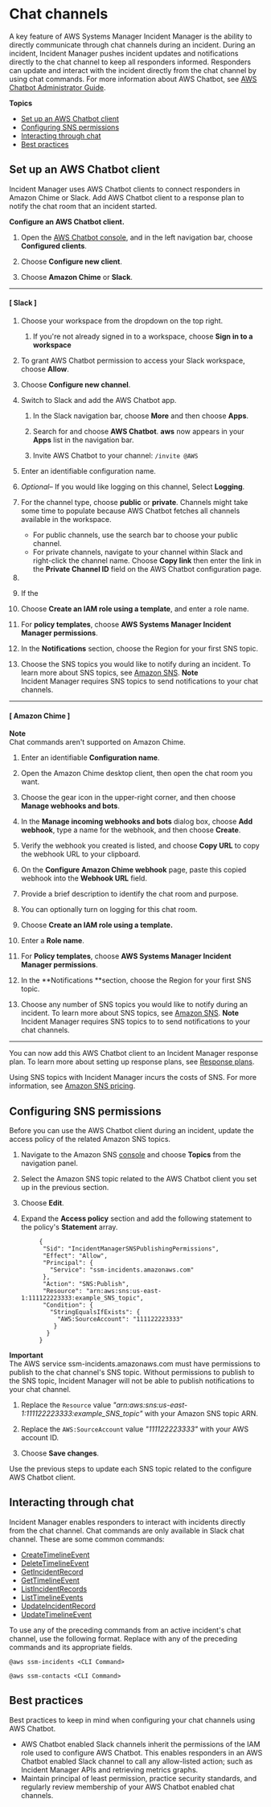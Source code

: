 # Chat channels<a name="chat"></a>

A key feature of AWS Systems Manager Incident Manager is the ability to directly communicate through chat channels during an incident\. During an incident, Incident Manager pushes incident updates and notifications directly to the chat channel to keep all responders informed\. Responders can update and interact with the incident directly from the chat channel by using chat commands\. For more information about AWS Chatbot, see [AWS Chatbot Administrator Guide](https://docs.aws.amazon.com/chatbot/latest/adminguide/chatbot-slack-lambda-integration.html)\.

**Topics**
+ [Set up an AWS Chatbot client](#chat-create)
+ [Configuring SNS permissions](#chat-sns)
+ [Interacting through chat](#chat-interact)
+ [Best practices](#chat-best-practices)

## Set up an AWS Chatbot client<a name="chat-create"></a>

Incident Manager uses AWS Chatbot clients to connect responders in Amazon Chime or Slack\. Add AWS Chatbot client to a response plan to notify the chat room that an incident started\.

**Configure an AWS Chatbot client\.**

1. Open the [AWS Chatbot console](https://console.aws.amazon.com/chatbot/), and in the left navigation bar, choose **Configured clients**\.

1. Choose **Configure new client**\.

1. Choose **Amazon Chime** or **Slack**\.

------
#### [ Slack ]

1. Choose your workspace from the dropdown on the top right\.

   1. If you're not already signed in to a workspace, choose **Sign in to a workspace**

1. To grant AWS Chatbot permission to access your Slack workspace, choose **Allow**\.

1. Choose **Configure new channel**\.

1. Switch to Slack and add the AWS Chatbot app\.

   1. In the Slack navigation bar, choose **More** and then choose **Apps**\.

   1. Search for and choose **AWS Chatbot**\. **aws** now appears in your **Apps** list in the navigation bar\.

   1. Invite AWS Chatbot to your channel: `/invite @AWS`

1. Enter an identifiable configuration name\.

1. *Optional*– If you would like logging on this channel, Select **Logging**\.

1. For the channel type, choose **public** or **private**\. Channels might take some time to populate because AWS Chatbot fetches all channels available in the workspace\.
   + For public channels, use the search bar to choose your public channel\. 
   + For private channels, navigate to your channel within Slack and right\-click the channel name\. Choose **Copy link** then enter the link in the **Private Channel ID** field on the AWS Chatbot configuration page\.

1. 

   1. If the 

1. Choose **Create an IAM role using a template**, and enter a role name\.

1. For **policy templates**, choose **AWS Systems Manager Incident Manager permissions**\.

1. In the **Notifications** section, choose the Region for your first SNS topic\. 

1. Choose the SNS topics you would like to notify during an incident\. To learn more about SNS topics, see [Amazon SNS](https://docs.aws.amazon.com/sns/latest/dg/welcome.html)\. 
**Note**  
Incident Manager requires SNS topics to send notifications to your chat channels\.

------
#### [ Amazon Chime ]

**Note**  
Chat commands aren't supported on Amazon Chime\.

1. Enter an identifiable **Configuration name**\.

1. Open the Amazon Chime desktop client, then open the chat room you want\.

1. Choose the gear icon in the upper\-right corner, and then choose **Manage webhooks and bots**\.

1. In the **Manage incoming webhooks and bots** dialog box, choose **Add webhook**, type a name for the webhook, and then choose **Create**\.

1. Verify the webhook you created is listed, and choose **Copy URL** to copy the webhook URL to your clipboard\.

1. On the **Configure Amazon Chime webhook** page, paste this copied webhook into the **Webhook URL** field\. 

1. Provide a brief description to identify the chat room and purpose\.

1. You can optionally turn on logging for this chat room\.

1. Choose **Create an IAM role using a template\.**

1. Enter a **Role name**\.

1. For **Policy templates**, choose **AWS Systems Manager Incident Manager permissions**\.

1. In the **Notifications **section, choose the Region for your first SNS topic\. 

1. Choose any number of SNS topics you would like to notify during an incident\. To learn more about SNS topics, see [Amazon SNS](https://docs.aws.amazon.com/sns/latest/dg/welcome.html)\.
**Note**  
Incident Manager requires SNS topics to to send notifications to your chat channels\.

------

You can now add this AWS Chatbot client to an Incident Manager response plan\. To learn more about setting up response plans, see [Response plans](response-plans.md)\. 

Using SNS topics with Incident Manager incurs the costs of SNS\. For more information, see [Amazon SNS pricing](http://aws.amazon.com/sns/pricing/)\.

## Configuring SNS permissions<a name="chat-sns"></a>

Before you can use the AWS Chatbot client during an incident, update the access policy of the related Amazon SNS topics\. 

1. Navigate to the Amazon SNS [console](https://console.aws.amazon.com/sns/) and choose **Topics** from the navigation panel\. 

1. Select the Amazon SNS topic related to the AWS Chatbot client you set up in the previous section\.

1. Choose **Edit**\.

1. Expand the **Access policy** section and add the following statement to the policy's **Statement** array\.

   ```
        {
         "Sid": "IncidentManagerSNSPublishingPermissions",
         "Effect": "Allow",
         "Principal": {
           "Service": "ssm-incidents.amazonaws.com"
         },
         "Action": "SNS:Publish",
         "Resource": "arn:aws:sns:us-east-1:111122223333:example_SNS_topic",
         "Condition": {
           "StringEqualsIfExists": {
             "AWS:SourceAccount": "111122223333"
            }
          }
        }
   ```
**Important**  
The AWS service ssm\-incidents\.amazonaws\.com must have permissions to publish to the chat channel's SNS topic\. Without permissions to publish to the SNS topic, Incident Manager will not be able to publish notifications to your chat channel\.

1. Replace the `Resource` value *"arn:aws:sns:us\-east\-1:111122223333:example\_SNS\_topic"* with your Amazon SNS topic ARN\.

1. Replace the `AWS:SourceAccount` value *"111122223333"* with your AWS account ID\.

1. Choose **Save changes**\.

Use the previous steps to update each SNS topic related to the configure AWS Chatbot client\.

## Interacting through chat<a name="chat-interact"></a>

Incident Manager enables responders to interact with incidents directly from the chat channel\. Chat commands are only available in Slack chat channel\. These are some common commands:
+ [CreateTimelineEvent](https://docs.aws.amazon.com/incident-manager/latest/APIReference/API_CreateTimelineEvent.html)
+ [DeleteTimelineEvent](https://docs.aws.amazon.com/incident-manager/latest/APIReference/API_DeleteTimelineEvent.html)
+ [GetIncidentRecord](https://docs.aws.amazon.com/incident-manager/latest/APIReference/API_GetIncidentRecord.html)
+ [GetTimelineEvent](https://docs.aws.amazon.com/incident-manager/latest/APIReference/API_DeleteTimelineEvent.html)
+ [ListIncidentRecords](https://docs.aws.amazon.com/incident-manager/latest/APIReference/API_ListIncidentRecords.html)
+ [ListTimelineEvents](https://docs.aws.amazon.com/incident-manager/latest/APIReference/API_ListTimelineEvents.html)
+ [UpdateIncidentRecord](https://docs.aws.amazon.com/incident-manager/latest/APIReference/API_UpdateIncidentRecord.html)
+ [UpdateTimelineEvent](https://docs.aws.amazon.com/incident-manager/latest/APIReference/API_UpdateTimelineEvent.html)

To use any of the preceding commands from an active incident's chat channel, use the following format\. Replace *<CLI Command>* with any of the preceding commands and its appropriate fields\. 

```
@aws ssm-incidents <CLI Command>
```

```
@aws ssm-contacts <CLI Command>
```

## Best practices<a name="chat-best-practices"></a>

Best practices to keep in mind when configuring your chat channels using AWS Chatbot\. 
+ AWS Chatbot enabled Slack channels inherit the permissions of the IAM role used to configure AWS Chatbot\. This enables responders in an AWS Chatbot enabled Slack channel to call any allow\-listed action; such as Incident Manager APIs and retrieving metrics graphs\.
+ Maintain principal of least permission, practice security standards, and regularly review membership of your AWS Chatbot enabled chat channels\.